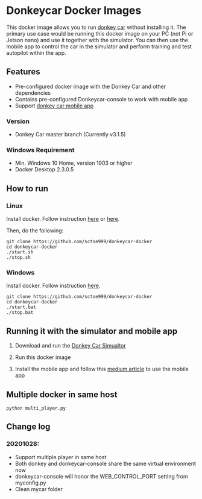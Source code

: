 # Donkeycar Docker Images
This docker image allows you to run [donkey car](http://donkeycar.com/) without installing it. The primary use case would be running this docker image on your PC (not Pi or Jetson nano) and use it together with the simulator. You can then use the mobile app to control the car in the simulator and perform training and test autopilot within the app.

## Features
- Pre-configured docker image with the Donkey Car and other dependencies
- Contains pre-configured Donkeycar-console[](https://github.com/robocarstore/donkeycar-console) to work with mobile app
- Support [donkey car mobile app](https://medium.com/robocar-store/robocar-controller-quick-start-guide-bdf8cb16d7ce)

### Version
- Donkey Car master branch (Currently v3.1.5)

### Windows Requirement
- Min. Windows 10 Home, version 1903 or higher
- Docker Desktop 2.3.0.5

## How to run

### Linux
Install docker. Follow instruction [here](https://linuxhint.com/install_configure_docker_ubuntu/) or [here](https://www.digitalocean.com/community/tutorials/how-to-install-and-use-docker-on-ubuntu-20-04).

Then, do the following:
```
git clone https://github.com/sctse999/donkeycar-docker
cd donkeycar-docker
./start.sh
./stop.sh
```

### Windows
Install docker. Follow instruction [here](https://docs.docker.com/docker-for-windows/install-windows-home/).

```
git clone https://github.com/sctse999/donkeycar-docker
cd donkeycar-docker
./start.bat
./stop.bat
```

## Running it with the simulator and mobile app

1. Download and run the [Donkey Car Simualtor](https://github.com/tawnkramer/gym-donkeycar/releases)

2. Run this docker image

3. Install the mobile app and follow this [medium article](https://medium.com/robocar-store/robocar-controller-quick-start-guide-bdf8cb16d7ce) to use the mobile app

## Multiple docker in same host
```
python multi_player.py
```


## Change log

### 20201028:
- Support multiple player in same host
- Both donkey and donkeycar-console share the same virtual environment now
- donkeycar-console will honor the WEB_CONTROL_PORT setting from myconfig.py 
- Clean mycar folder
